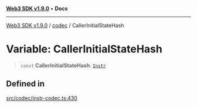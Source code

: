 [**Web3 SDK v1.9.0**](../../../README.md) • **Docs**

***

[Web3 SDK v1.9.0](../../../globals.md) / [codec](../README.md) / CallerInitialStateHash

# Variable: CallerInitialStateHash

> `const` **CallerInitialStateHash**: [`Instr`](../type-aliases/Instr.md)

## Defined in

[src/codec/instr-codec.ts:430](https://github.com/Mystic-Nayy/alephium-web3/blob/c1afd789a197ce5fe21f08c2965942090157c33d/packages/web3/src/codec/instr-codec.ts#L430)
